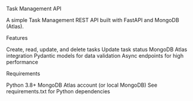 Task Management API


A simple Task Management REST API built with FastAPI and MongoDB (Atlas).

Features

Create, read, update, and delete tasks
Update task status
MongoDB Atlas integration
Pydantic models for data validation
Async endpoints for high performance

Requirements

Python 3.8+
MongoDB Atlas account (or local MongoDB)
See requirements.txt for Python dependencies
